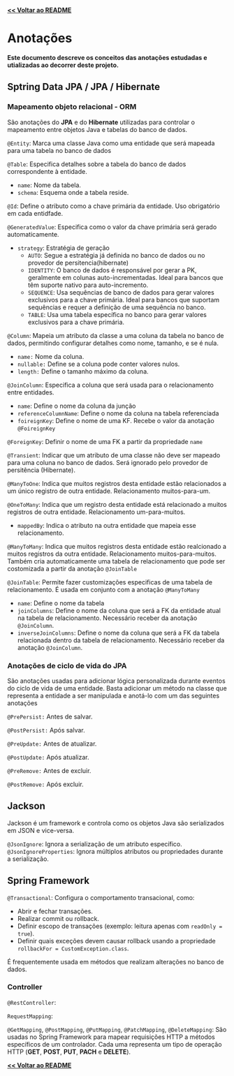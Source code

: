 [**<< Voltar ao README**](../README.md#documentação-de-conceitos)

# Anotações

**Este documento descreve os conceitos das anotações estudadas e utializadas ao decorrer deste projeto.**

## Sptring Data JPA / JPA / Hibernate
### Mapeamento objeto relacional - ORM
São anotações do **JPA** e do **Hibernate** utilizadas para controlar o mapeamento entre objetos Java e tabelas do banco de dados.

``@Entity``: Marca uma classe Java como uma entidade que será mapeada para uma tabela no banco de dados

``@Table``: Especifica detalhes sobre a tabela do banco de dados correspondente à entidade.
- ``name``: Nome da tabela.
- ``schema``: Esquema onde a tabela reside.

``@Id``: Define o atributo como a chave primária da entidade. Uso obrigatório em cada entidfade.

``@GeneratedValue``: Especifica como o valor da chave primária será gerado automaticamente.
- ``strategy``: Estratégia de geração
    - ``AUTO``: Segue a estratégia já definida no banco de dados ou no provedor de persitencia(hibernate)
    - ``IDENTITY``: O banco de dados é responsável por gerar a PK, geralmente em colunas auto-incrementadas. Ideal para bancos que têm suporte nativo para auto-incremento.
    - ``SEQUENCE``: Usa sequências de banco de dados para gerar valores exclusivos para a chave primária. Ideal para bancos que suportam sequências e requer a definição de uma sequência no banco.
    - ``TABLE``: Usa uma tabela específica no banco para gerar valores exclusivos para a chave primária.

``@Column``: Mapeia um atributo da classe a uma coluna da tabela no banco de dados, permitindo configurar detalhes como nome, tamanho, e se é nula.
- ``name:`` Nome da coluna.
- ``nullable:`` Define se a coluna pode conter valores nulos.
- ``length:`` Define o tamanho máximo da coluna.

``@JoinColumn``: Especifica a coluna que será usada para o relacionamento entre entidades.
- ``name``: Define o nome da coluna da junção
- ``referenceColumnName``: Define o nome da coluna na tabela referenciada
- ``foireignKey``: Define o nome de uma KF. Recebe o valor da anotação `@FoireignKey`

``@ForeignKey``: Definir o nome de uma FK a partir da propriedade `name`

``@Transient``: Indicar que um atributo de uma classe não deve ser mapeado para uma coluna no banco de dados. Será ignorado pelo provedor de persitência (Hibernate).

``@ManyToOne``: Indica que muitos registros desta entidade estão relacionados a um único registro de outra entidade. Relacionamento muitos-para-um.

``@OneToMany``: Indica que um registro desta entidade está relacionado a muitos registros de outra entidade. Relacionamento um-para-muitos.
- ``mappedBy``: Indica o atributo na outra entidade que mapeia esse relacionamento.

``@ManyToMany``: Indica que muitos registros desta entidade estão realcionado a muitos registros da outra entidade. Relacionamento muitos-para-muitos.
Também cria automaticamente uma tabela de relacionamento que pode ser costomizada a partir da anotação ``@JoinTable``

``@JoinTable``: Permite fazer customizações especificas de uma tabela de relacionamento. É usada em conjunto com a anotação ``@ManyToMany``
- ``name``: Define o nome da tabela
- ``joinColumns``: Define o nome da coluna que será a FK da entidade atual na tabela de relacionamento. Necessário receber da anotação ``@JoinColumn``.
- ``inverseJoinColumns``: Define o nome da coluna que será a FK da tabela relacionada dentro da tabela de relacionamento.  Necessário receber da anotação ``@JoinColumn``.


### Anotações de ciclo de vida do JPA
São anotações usadas para adicionar lógica personalizada durante eventos do ciclo de vida de uma entidade.
Basta adicionar um método na classe que representa a entidade a ser manipulada e anotá-lo com um das seguintes anotações

``@PrePersist:`` Antes de salvar.

``@PostPersist:`` Após salvar.

``@PreUpdate:`` Antes de atualizar.

``@PostUpdate:`` Após atualizar.

``@PreRemove:`` Antes de excluir.

``@PostRemove:`` Após excluir.
## Jackson
Jackson é um framework e controla como os objetos Java são serializados em JSON e vice-versa.

``@JsonIgnore``: Ignora a serialização de um atributo específico.
``@JsonIgnoreProperties``:  Ignora múltiplos atributos ou propriedades durante a serialização.

## Spring Framework

``@Transactional``:  Configura o comportamento transacional, como:
- Abrir e fechar transações.
- Realizar commit ou rollback.
- Definir escopo de transações (exemplo: leitura apenas com ``readOnly = true``).
- Definir quais exceções devem causar rollback usando a propriedade ``rollbackFor = CustomException.class``.

É frequentemente usada em métodos que realizam alterações no banco de dados.

### Controller
``@RestController``:

``RequestMapping``:

``@GetMapping``, ``@PostMapping``, ``@PutMapping``, ``@PatchMapping``, ``@DeleteMapping``: São usadas no Spring Framework para mapear requisições HTTP a métodos específicos de um controlador.
Cada uma representa um tipo de operação HTTP (**GET**, **POST**, **PUT**, **PACH** e **DELETE**).




[**<< Voltar ao README**](../README.md#documentação-de-conceitos)
